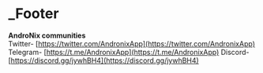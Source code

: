 # \_Footer

**AndroNix communities**  
Twitter- [https://twitter.com/AndronixApp](https://twitter.com/AndronixApp)  
Telegram- [https://t.me/AndronixApp](https://t.me/AndronixApp) Discord- [https://discord.gg/jywhBH4](https://discord.gg/jywhBH4)

